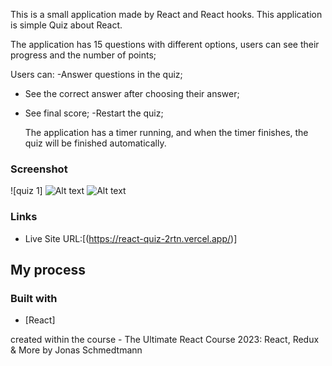 This is a small application made by React and React hooks.
This application is simple Quiz about React.

The application has 15 questions with different options, users can see their progress
and the number of points;

Users can:
-Answer questions in the quiz;

- See the correct answer after choosing their answer;

- See final score;
  -Restart the quiz;

  The application has a timer running, and when the timer finishes, the quiz will be finished
  automatically.

### Screenshot

![quiz 1]
![![Alt text](<quiz 2.JPG>)](./screenshot.jpg)
![![Alt text](<quiz 3.JPG>)](./screenshot.jpg)

### Links

- Live Site URL:[(https://react-quiz-2rtn.vercel.app/)]

## My process

### Built with

- [React]

created within the course - The Ultimate React Course 2023: React, Redux & More by Jonas Schmedtmann
